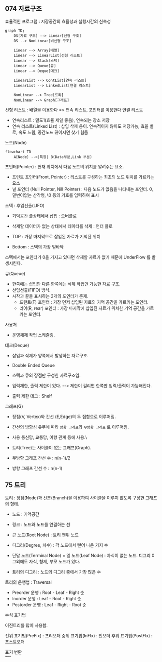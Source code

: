 ## 074 자료구조
효율적인 프로그램 : 저장공간의 효율성과 실행시간의 신속성


```mermaid
graph TD;
    DS[자료 구조] --> Linear[선형 구조]
    DS --> NonLinear[비선형 구조]

    Linear --> Array[배열]
    Linear --> LinearList[선형 리스트]
    Linear --> Stack[스택]
    Linear --> Queue[큐]
    Linear --> Deque[데크]

    LinearList --> ContList[연속 리스트]
    LinearList --> LinkedList[연결 리스트]

    NonLinear --> Tree[트리]
    NonLinear --> Graph[그래프]
```

선형 리스트 : 배열을 이용한다 => 연속 리스트, 포인터를 이용한다 연결 리스트

- 연속리스트 : 밀도1(효율 제일 좋음), 연속되는 장소 저장
- 연속 리스트(Linked List) : 삽입 삭제 용이. 연속적이지 않아도 저장가능, 효율 별로, 속도 느림, 중간노드 끊어지면 찾기 힘듬

노드(Node)
```mermaid
flowchart TD
    A[Node] -->|특징| B(Data부분,Link 부분)
```

포인터(Pointer) : 현재 위치에서 다음 노드의 위치를 알려주는 요소.

- 프런트 포인터(Front, Pointer) : 리스트를 구성하는 최초의 노드 위치를 가르키는 요소
- 널 포인터 (Null Pointer, Nill Pointer) : 다음 노드가 없음을 나타내는 포인터. 0, 밑변이없는 삼각형, \0 등의 기호를 입력하여 표시

스택 : 후입선출(LIFO)
- 기억공간 풀상태에서 삽입 : 오버플로
- 삭제할 데이터가 없는 상태에서 데이터를 삭제 : 언더 플로

- TOP : 가장 마지막으로 삽입된 자료가 기억된 위치 
- Bottom : 스택의 가장 밑바닥

스택에서는 포인터가 0을 가지고 있다면 삭제할 자료가 없기 때문에 UnderFlow 를 발생시킨다.


큐(Queue)<br>
- 한쪽에는 삽입만 다른 한쪽에는 삭제 작업만 가능한 자료 구조.
- 선입선출(FIFO) 방식.
- 시작과 끝을 표시하는 2개의 포인터가 존재.
    - 프런트(F) 포인터 : 가장 먼저 삽입된 자료의 기억 공간을 가르키는 포인터.
    - 리어(R, rear) 포인터 : 가장 마지막에 삽입된 자료가 위치한 기억 공간을 가르키는 포인터.

사용처
- 운영체제 작업 스케줄링.

데크(Deque)
- 삽입과 삭제가 양쪽에서 발생하는 자료구조.
- Double Ended Queue
- 스택과 큐의 장점만 구성한 자료구조임.
- 입력제한, 출력 제한이 있다.
--> 제한이 걸리면 한쪽만 입력/출력이 가능해진다.

- 출력 제한 데크 : Shelf

그래프(G)
- 정점(V, Vertex)와 간선 (E,Edge)의 두 집합으로 이루어짐.
- 간선의 방향성 유무에 따라 `방향 그래프`와 `무방향 그래프` 로 이루어짐.

- 사용
통신망, 교통망, 이항 관계 등에 사용.\

- 트리(Tree)는 사이클이 없는 그래프(Graph).

- 무방향 그래프 간선 수 : n(n-1)/2
- 방향 그래프 간선 수 : n(n-1)


## 75 트리
트리 : 정점(Node)과 선분(Branch)을 이용하여 사이클을 이루지 않도록 구성한 그래프의 형태.

- 노드 : 기억공간
- 링크 : 노드와 노드를 연결하는 선

- 근 노드(Root Node) : 트리 맨위 노드
- 디그리(Degree, 치수) : 각 노드에서 뻗어 나온 가지 수
- 단말 노드(Terminal Node) = 잎 노드(Leaf Node) :  자식이 없는 노드. 디그리 0
그외에도 자식, 형제, 부모 노드가 있다.
- 트리의 디그리 : 노드의 디그리 중에서 가장 많은 수

트리의 운행법 : Traversal
- Preorder 운행 : Root - Leaf - Right 순
- Inorder 운행 : Leaf - Root - Right 순
- Postorder 운행 : Leaf - Right - Root 순

수식 표기법

이진트리를 많이 사용함.

전위 표기법(PreFix) : 프리오더
중위 표기법(InFIx) : 인오더
후위 표기법(PostFIx)  : 포스트오더

표기 변환<br>
"""

## 